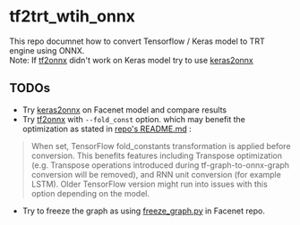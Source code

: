 # tf2trt_wtih_onnx
This repo documnet how to convert Tensorflow / Keras model to TRT engine using ONNX.  
Note: If [tf2onnx](https://github.com/onnx/tensorflow-onnx) didn't work on Keras model try to use [keras2onnx](https://github.com/onnx/keras-onnx)

## TODOs
- Try [keras2onnx](https://github.com/onnx/keras-onnx) on Facenet model and compare results
- Try [tf2onnx](https://github.com/onnx/tensorflow-onnx) with `--fold_const` option. which may benefit the optimization as stated in [repo's README.md](https://github.com/onnx/tensorflow-onnx#--fold_const) :
> When set, TensorFlow fold_constants transformation is applied before conversion. This benefits features including Transpose optimization (e.g. Transpose operations introduced during tf-graph-to-onnx-graph conversion will be removed), and RNN unit conversion (for example LSTM). Older TensorFlow version might run into issues with this option depending on the model.
- Try to freeze the graph as using [freeze_graph.py](https://github.com/davidsandberg/facenet/blob/master/src/freeze_graph.py) in Facenet repo.
